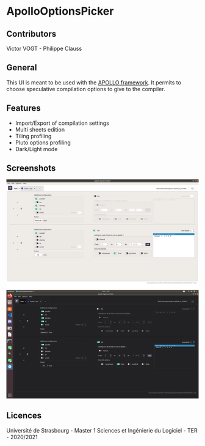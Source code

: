 # ApolloOptionsPicker

## Contributors
Victor VOGT - Philippe Clauss

## General
This UI is meant to be used with the [APOLLO framework](https://webpages.gitlabpages.inria.fr/apollo/about).
It permits to choose speculative compilation options to give to the compiler.

## Features
- Import/Export of compilation settings
- Multi sheets edition
- Tiling profiling
- Pluto options profiling
- Dark/Light mode


## Screenshots
<img src="screenshots/image1.png" width="700" />
<img src="screenshots/image2.png" width="700" />

## Licences
Université de Strasbourg - Master 1 Sciences et Ingénierie du Logiciel - TER - 2020/2021
